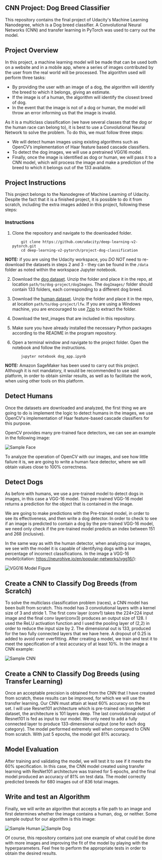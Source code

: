 [//]: # (Image References)

[image1]: ./images/example_face.png "Sample Face"
[image2]: ./images/sample_human_output.png "Sample Human"
[image3]: ./images/vgg16_model_draw.png "VGG16 Model Figure"
[image4]: ./images/vgg16_model.png "VGG-16 Model Layers"
[image5]: ./images/sample_dog_output.png "Sample Dog"
[image6]: ./images/sample_cnn.png "Sample CNN"

## CNN Project: Dog Breed Classifier

This repository contains the final project of Udacity's Machine Learning Nanodegree, which is a Dog breed classifier. A Convolutional Neural Networks (CNN) and transfer learning in PyTorch was used to carry out the model.

## Project Overview

In this project, a machine learning model will be made that can be used both on a website and in a mobile app, where a series of images contributed by the user from the real world will be processed. The algorithm used will perform three tasks:

   - By providing the user with an image of a dog, the algorithm will identify the breed to which it belongs, giving an estimate.
   - If the image is of a human, the algorithm will identify the closest breed of dog.
   - In the event that the image is not of a dog or human, the model will throw an error informing us that the image is invalid.

As it is a multiclass classification (we have several classes that the dog or the human race can belong to), it is best to use a Convolutional Neural Network to solve the problem. To do this, we must follow three steps:

   - We will detect human images using existing algorithms such as OpenCV’s implementation of Haar feature based cascade classifiers.
   - To detect the dog images, we will use a pretrained VGG16 model.
   - Finally, once the image is identified as dog or human, we will pass it to a CNN model, which will process the image and make a prediction of the breed to    which it belongs out of the 133 available.


## Project Instructions

This project belongs to the Nanodegree of Machine Learning of Udacity. Despite the fact that it is a finished project, it is possible to do it from scratch, including the extra images added in this project, following these steps:

### Instructions

1. Clone the repository and navigate to the downloaded folder.
	
	```	
		git clone https://github.com/udacity/deep-learning-v2-pytorch.git
		cd deep-learning-v2-pytorch/project-dog-classification
	```
	
__NOTE:__ if you are using the Udacity workspace, you *DO NOT* need to re-download the datasets in steps 2 and 3 - they can be found in the `/data` folder as noted within the workspace Jupyter notebook.

2. Download the [dog dataset](https://s3-us-west-1.amazonaws.com/udacity-aind/dog-project/dogImages.zip).  Unzip the folder and place it in the repo, at location `path/to/dog-project/dogImages`.  The `dogImages/` folder should contain 133 folders, each corresponding to a different dog breed.
3. Download the [human dataset](http://vis-www.cs.umass.edu/lfw/lfw.tgz).  Unzip the folder and place it in the repo, at location `path/to/dog-project/lfw`.  If you are using a Windows machine, you are encouraged to use [7zip](http://www.7-zip.org/) to extract the folder. 
4. Download the test_images that are included in this repository.
5. Make sure you have already installed the necessary Python packages according to the README in the program repository.
6. Open a terminal window and navigate to the project folder. Open the notebook and follow the instructions.
	
	```
		jupyter notebook dog_app.ipynb
	```

__NOTE:__ Amazon SageMaker has been used to carry out this project. Although it is not mandatory, it would be recommended to use said platform, in order to obtain similar results, as well as to facilitate the work, when using other tools on this platform.


## Detect Humans

Once the datasets are downloaded and analyzed, the first thing we are going to do is implement the logic to detect humans in the images, we use OpenCV's implementation of Haar feature-based cascade classifiers for this purpose.

OpenCV provides many pre-trained face detectors, we can see an example in the following image:

![Sample Face][image1]

To analyze the operation of OpenCV with our images, and see how little failure it is, we are going to write a human face detector, where we will obtain values close to 100% correctness.

## Detect Dogs

As before with humans, we use a pre-trained model to detect dogs in images, in this case a VGG-16 model. This pre-trained VGG-16 model returns a prediction for the object that is contained in the image.

We are going to make predictions with the Pre-trained model, in order to see its effectiveness, and then write a dog detector. In order to check to see if an image is predicted to contain a dog by the pre-trained VGG-16 model, we need only check if the pre-trained model predicts an index between 151 and 268 (inclusive).

In the same way as with the human detector, when analyzing our images, we see with the model it is capable of identifying dogs with a low percentage of incorrect classifications. In the image a VGG-16 model(citation: https://neurohive.io/en/popular-networks/vgg16/):

![VGG16 Model Figure][image3]


## Create a CNN to Classify Dog Breeds (from Scratch)

To solve the multiclass classification problem (races), a CNN model has been built from scratch. This model has 3 convolutional layers with a kernel size of 3 and stride 1. The first conv layer (conv1) takes the 224*224 input image and the final conv layer(conv3) produces an output size of 128.
I used the ReLU activation function and I used the pooling layer of (2,2) in order to reduce the input size by 2. The dimensional out is 133, produced for the two fully connected layers that we have here. A dropout of 0.25 is added to avoid over overfitting. After creating a model, we train and test it to meet the specification of a test accuracy of at least 10%. In the image a CNN example:

![Sample CNN][image6]


## Create a CNN to Classify Dog Breeds (using Transfer Learning)

Once an acceptable precision is obtained from the CNN that I have created from scratch, these results can be improved, for which we will use the transfer learning. Our CNN must attain at least 60% accuracy on the test set. 
I will use Resnet101 architecture which is pre-trained on ImageNet dataset, the architecture is 101 layers deep. The last convolutional output of Resnet101 is fed as input to our model. We only need to add a fully connected layer to produce 133-dimensional output (one for each dog category). The model performed extremely well when compared to CNN from scratch. With just 5 epochs, the model got 81% accuracy.


## Model Evaluation

After training and validating the model, we will test it to see if it meets the 60% specification. In this case, the CNN model created using transfer learning with ResNet101 architecture was trained for 5 epochs, and the final model produced an accuracy of 81% on test data. The model correctly predicted breeds for 680 images out of 836 total images.


## Write and test an Algorithm

Finally, we will write an algorithm that accepts a file path to an image and first determines whether the image contains a human, dog, or neither. Some sample output for our algorithm is this image:

![Sample Human][image2]                          ![Sample Dog][image5]

Of course, this repository contains just one example of what could be done with more images and improving the fit of the model by playing with the hyperparameters. Feel free to perform the appropriate tests in order to obtain the desired results.
